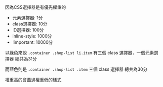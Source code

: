 因為CSS選擇器是有優先權重的
* 元素選擇器: 1分
* class選擇器: 10分
* ID選擇器: 100分
* inline-style: 1000分
* !important: 10000分

以綠色來說
`.container .shop-list li.item`
有三個 class 選擇器，一個元素選擇器
總共為31分

而藍色則是
`.container .shop-list .item`
三個 class 選擇器
總共為30分

權重高的會蓋過權重低的樣式